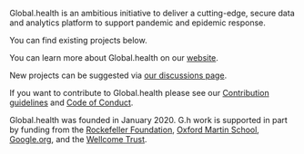 Global.health is an ambitious initiative to deliver a cutting-edge, secure data and analytics platform to support pandemic and epidemic response.

You can find existing projects below.

You can learn more about Global.health on our [website](https://global.health/).

New projects can be suggested via [our discussions page](https://github.com/orgs/globaldothealth/discussions/new?category=project-ideas).

If you want to contribute to Global.health please see our [Contribution guidelines](https://github.com/globaldothealth/.github/blob/main/CONTRIBUTING.md) and [Code of Conduct](https://github.com/globaldothealth/.github/blob/main/CODE_OF_CONDUCT.md).

Global.health was founded in January 2020. G.h work is supported in part by funding from the [Rockefeller Foundation](https://www.rockefellerfoundation.org/), [Oxford Martin School](https://www.oxfordmartin.ox.ac.uk/), [Google.org](https://www.google.org/), and the [Wellcome Trust](https://wellcome.org/).


<!--

**Here are some ideas to get you started:**

🙋‍♀️ A short introduction - what is your organization all about?
🌈 Contribution guidelines - how can the community get involved?
👩‍💻 Useful resources - where can the community find your docs? Is there anything else the community should know?
🍿 Fun facts - what does your team eat for breakfast?
🧙 Remember, you can do mighty things with the power of [Markdown](https://docs.github.com/github/writing-on-github/getting-started-with-writing-and-formatting-on-github/basic-writing-and-formatting-syntax)
-->
